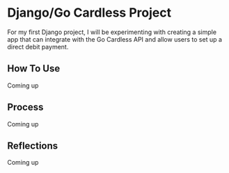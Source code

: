 # Django/Go Cardless Project

For my first Django project, I will be experimenting with creating a simple app that can integrate with the Go Cardless API and allow users to set up a direct debit payment.

## How To Use
Coming up

## Process
Coming up

## Reflections
Coming up
